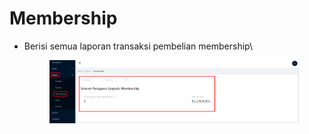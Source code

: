 # Membership

*   Berisi semua laporan transaksi pembelian membership\


    <figure><img src="../../.gitbook/assets/Screenshot_18 (1).png" alt=""><figcaption></figcaption></figure>
